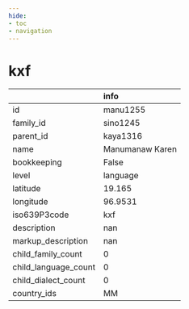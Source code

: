 ```yaml
---
hide:
- toc
- navigation
---
```

# kxf
|                      | info            |
|:---------------------|:----------------|
| id                   | manu1255        |
| family_id            | sino1245        |
| parent_id            | kaya1316        |
| name                 | Manumanaw Karen |
| bookkeeping          | False           |
| level                | language        |
| latitude             | 19.165          |
| longitude            | 96.9531         |
| iso639P3code         | kxf             |
| description          | nan             |
| markup_description   | nan             |
| child_family_count   | 0               |
| child_language_count | 0               |
| child_dialect_count  | 0               |
| country_ids          | MM              |